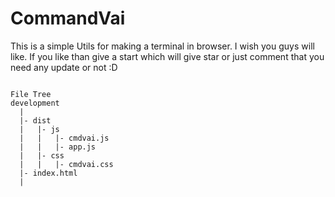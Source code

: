 # CommandVai

This is a simple Utils for making a terminal in browser. I wish you guys will like. If you like than give a start which will give
star or just comment that you need any update or not :D



```text

File Tree
development
  |
  |- dist
  |   |- js
  |   |   |- cmdvai.js
  |   |   |- app.js
  |   |- css
  |   |   |- cmdvai.css
  |- index.html
  |
  
```
